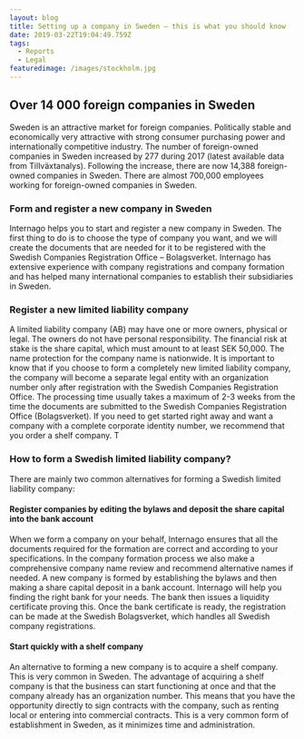 ```yaml
---
layout: blog
title: Setting up a company in Sweden – this is what you should know
date: 2019-03-22T19:04:49.759Z
tags:
  - Reports
  - Legal
featuredimage: /images/stockholm.jpg
---
```

## Over 14 000 foreign companies in Sweden 
Sweden is an attractive market for foreign companies. Politically stable and economically very attractive with strong consumer purchasing power and internationally competitive industry. The number of foreign-owned companies in Sweden increased by 277 during 2017 (latest available data from Tillväxtanalys). Following the increase, there are now 14,388 foreign-owned companies in Sweden. There are almost 700,000 employees working for foreign-owned companies in Sweden.

### Form and register a new company in Sweden
Internago helps you to start and register a new company in Sweden. The first thing to do is to choose the type of company you want, and we will create the documents that are needed for it to be registered with the Swedish Companies Registration Office – Bolagsverket. Internago has extensive experience with company registrations and company formation and has helped many international companies to establish their subsidiaries in Sweden.

### Register a new limited liability company
A limited liability company (AB) may have one or more owners, physical or legal. The owners do not have personal responsibility. The financial risk at stake is the share capital, which must amount to at least SEK 50,000. The name protection for the company name is nationwide. It is important to know that if you choose to form a completely new limited liability company, the company will become a separate legal entity with an organization number only after registration with the Swedish Companies Registration Office. The processing time usually takes a maximum of 2-3 weeks from the time the documents are submitted to the Swedish Companies Registration Office (Bolagsverket). If you need to get started right away and want a company with a complete corporate identity number, we recommend that you order a shelf company. T

### How to form a Swedish limited liability company?
There are mainly two common alternatives for forming a Swedish limited liability company:

#### Register companies by editing the bylaws and deposit the share capital into the bank account
When we form a company on your behalf, Internago ensures that all the documents required for the formation are correct and according to your specifications. In the company formation process we also make a comprehensive company name review and recommend alternative names if needed. A new company is formed by establishing the bylaws and then making a share capital deposit in a bank account. Internago will help you finding the right bank for your needs. The bank then issues a liquidity certificate proving this. Once the bank certificate is ready, the registration can be made at the Swedish Bolagsverket, which handles all Swedish company registrations.

#### Start quickly with a shelf company
An alternative to forming a new company is to acquire a shelf company. This is very common in Sweden. The advantage of acquiring a shelf company is that the business can start functioning at once and that the company already has an organization number. This means that you have the opportunity directly to sign contracts with the company, such as renting local or entering into commercial contracts. This is a very common form of establishment in Sweden, as it minimizes time and administration.